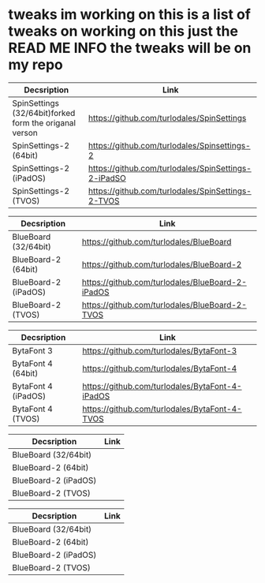 # tweaks im working on this is a list of tweaks on working on this just the READ ME INFO the tweaks will be on my repo

| Decsription | Link|
|---------|----------|
| SpinSettings (32/64bit)forked form the origanal verson | https://github.com/turlodales/SpinSettings |
| SpinSettings-2 (64bit)  | https://github.com/turlodales/Spinsettings-2 |
| SpinSettings-2 (iPadOS) | https://github.com/turlodales/SpinSettings-2-iPadSO |
| SpinSettings-2 (TVOS)   |https://github.com/turlodales/SpinSettings-2-TVOS|


| Decsription | Link|
|---------|----------|
| BlueBoard (32/64bit) | https://github.com/turlodales/BlueBoard |
| BlueBoard-2 (64bit)  | https://github.com/turlodales/BlueBoard-2 |
| BlueBoard-2 (iPadOS) | https://github.com/turlodales/BlueBoard-2-iPadOS |
| BlueBoard-2 (TVOS)   | https://github.com/turlodales/BlueBoard-2-TVOS |


| Decsription | Link|
|---------|----------|
| BytaFont 3 | https://github.com/turlodales/BytaFont-3 |
| BytaFont 4 (64bit)  | https://github.com/turlodales/BytaFont-4 |
| BytaFont 4 (iPadOS) | https://github.com/turlodales/BytaFont-4-iPadOS |
| BytaFont 4 (TVOS)   | https://github.com/turlodales/BytaFont-4-TVOS |


| Decsription | Link|
|---------|----------|
| BlueBoard (32/64bit) |  |
| BlueBoard-2 (64bit)  |  |
| BlueBoard-2 (iPadOS) |  |
| BlueBoard-2 (TVOS)   |  |


| Decsription | Link|
|---------|----------|
| BlueBoard (32/64bit) |  |
| BlueBoard-2 (64bit)  |  |
| BlueBoard-2 (iPadOS) |  |
| BlueBoard-2 (TVOS)   |  |

